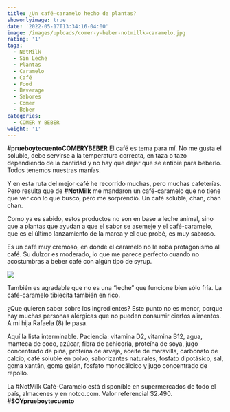 ```yaml
---
title: ¿Un café-caramelo hecho de plantas?
showonlyimage: true
date: '2022-05-17T13:34:16-04:00'
image: /images/uploads/comer-y-beber-notmillk-caramelo.jpg
rating: '1'
tags:
  - NotMilk
  - Sin Leche
  - Plantas
  - Caramelo
  - Café
  - Food
  - Beverage
  - Sabores
  - Comer
  - Beber
categories:
  - COMER Y BEBER
weight: '1'
---
```

**\#prueboytecuentoCOMERYBEBER** El café es tema para mí. No me gusta el soluble, debe servirse a la temperatura correcta, en taza o tazo dependiendo de la cantidad y no hay que dejar que se entibie para beberlo. Todos tenemos nuestras manías.

<!--more-->

Y en esta ruta del mejor café he recorrido muchas, pero muchas cafeterías. Pero resulta que de **\#NotMilk** me mandaron un café-caramelo que no tiene que ver con lo que busco, pero me sorprendió. Un café soluble, chan, chan chan.



Como ya es sabido, estos productos no son en base a leche animal, sino que a plantas que ayudan a que el sabor se asemeje y el café-caramelo, que es el último lanzamiento de la marca y el que probé, es muy sabroso.



Es un café muy cremoso, en donde el caramelo no le roba protagonismo al café. Su dulzor es moderado, lo que me parece perfecto cuando no acostumbras a beber café con algún tipo de syrup.



![](/images/uploads/comer-y-beber-notmillk-caramelo.jpg)

También es agradable que no es una “leche” que funcione bien sólo fría. La café-caramelo tibiecita también en rico.



¿Que quieren saber sobre los ingredientes? Este punto no es menor, porque hay muchas personas alérgicas que no pueden consumir ciertos alimentos. A mi hija Rafaela (8) le pasa.



Aquí la lista interminable. Paciencia: vitamina D2, vitamina B12, agua, manteca de coco, azúcar, fibra de achicoria, proteína de soya, jugo concentrado de piña, proteína de arveja, aceite de maravilla, carbonato de calcio, café soluble en polvo, saborizantes naturales, fosfato dipotásico, sal, goma xantán, goma gelán, fosfato monocálcico y jugo concentrado de repollo.



La #NotMilk Café-Caramelo está disponible en supermercados de todo el país, almacenes y en notco.com. Valor referencial $2.490. **\#SOYprueboytecuento**
